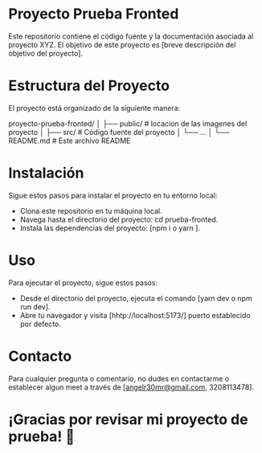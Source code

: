 # Proyecto Prueba Fronted

Este repositorio contiene el código fuente y la documentación asociada al proyecto XYZ. El objetivo de este proyecto es [breve descripción del objetivo del proyecto].

# Estructura del Proyecto

El proyecto está organizado de la siguiente manera:

proyecto-prueba-fronted/
│
├── public/ # locacion de las imagenes del proyecto
│
├── src/ # Código fuente del proyecto
│ └── ...
│
└── README.md # Este archivo README

# Instalación

Sigue estos pasos para instalar el proyecto en tu entorno local:

- Clona este repositorio en tu máquina local.
- Navega hasta el directorio del proyecto: cd prueba-fronted.
- Instala las dependencias del proyecto: [npm i o yarn ].

# Uso

Para ejecutar el proyecto, sigue estos pasos:

- Desde el directorio del proyecto, ejecuta el comando [yarn dev o npm run dev].
- Abre tu navegador y visita [hhtp://localhost:5173/] puerto establecido por defecto.

# Contacto

Para cualquier pregunta o comentario, no dudes en contactarme o establecer algun meet a través de [angelr30mr@gmail.com, 3208113478].

# ¡Gracias por revisar mi proyecto de prueba! 🚀
